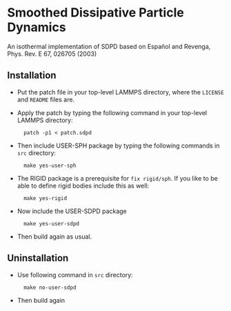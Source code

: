 # Smoothed Dissipative Particle Dynamics

An isothermal implementation of SDPD based on Español and Revenga, Phys. Rev. E 67, 026705 (2003)

## Installation

* Put the patch file in your top-level LAMMPS directory, where the `LICENSE` and `README` files are.

* Apply the patch by typing the following command in your top-level LAMMPS directory:

        patch -p1 < patch.sdpd

* Then include USER-SPH package by typing the following commands in `src` directory:

        make yes-user-sph

* The RIGID package is a prerequisite for `fix rigid/sph`. If you like to be able to define rigid bodies
include this as well:

        make yes-rigid

* Now include the USER-SDPD package

        make yes-user-sdpd

* Then build again as usual.

## Uninstallation

* Use following command in `src` directory:

        make no-user-sdpd

* Then build again

